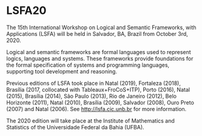 # LSFA20



The 15th International Workshop on Logical and Semantic Frameworks, with Applications (LSFA) will be held in Salvador, BA, Brazil from October 3rd, 2020.

Logical and semantic frameworks are formal languages used to represent logics, languages and systems. These frameworks provide foundations for the formal specification of systems and programming languages, supporting tool development and reasoning.

Previous editions of LSFA took place in Natal (2019), Fortaleza (2018), Brasília (2017, collocated with Tableaux+FroCoS+ITP), Porto (2016), Natal (2015), Brasília (2014), São Paulo (2013), Rio de Janeiro (2012), Belo Horizonte (2011), Natal (2010), Brasília (2009), Salvador (2008), Ouro Preto (2007) and Natal (2006). See http://lsfa.cic.unb.br for more information.

The 2020 edition will take place at the Institute of Mathematics and Statistics of the Universidade Federal da Bahia (UFBA).

